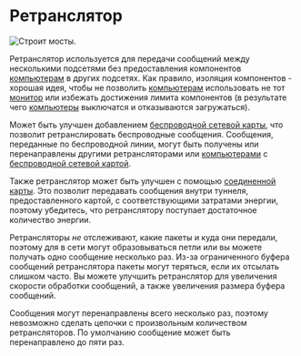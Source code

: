 # Ретранслятор

![Строит мосты.](oredict:oc:relay)

Ретранслятор используется для передачи сообщений между несколькими подсетями без предоставления компонентов [компьютерам](../general/computer.md) в других подсетях. Как правило, изоляция компонентов - хорошая идея, чтобы не позволить [компьютерам](../general/computer.md) использовать не тот [монитор](screen1.md) или избежать достижения лимита компонентов (в результате чего [компьютеры](../general/computer.md) выключатся и отказываются загружаться).

Может быть улучшен добавлением [беспроводной сетевой карты](../item/wlanCard.md), что позволит ретранслировать беспроводные сообщения. Сообщения, переданные по беспроводной линии, могут быть получены или перенаправлены другими ретрансляторами или [компьютерами](../general/computer.md) с [беспроводной сетевой картой](../item/wlanCard.md).

Также ретранслятор может быть улучшен с помощью [соединенной карты](../item/linkedCard.md). Это позволит передавать сообщения внутри туннеля, предоставленного картой, с соответствующими затратами энергии, поэтому убедитесь, что ретранслятору поступает достаточное количество энергии.

Ретрансляторы *не* отслеживают, какие пакеты и куда они передали, поэтому для в сети могут образовываться петли или вы можете получать одно сообщение несколько раз. Из-за ограниченного буфера сообщений ретранслятора пакеты могут теряться, если их отсылать слишком часто. Вы можете улучшить ретранслятор для увеличения скорости обработки сообщений, а также увеличения размера буфера сообщений.

Сообщения могут перенаправлены всего несколько раз, поэтому невозможно сделать цепочки с произвольным количеством ретрансляторов. По умолчанию сообщение может быть перенаправлено до пяти раз.
